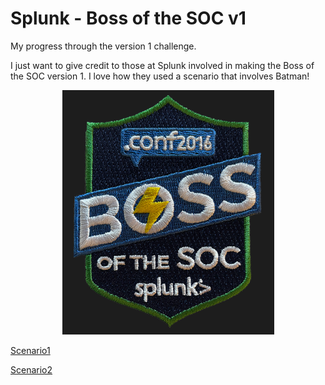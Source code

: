 # Splunk - Boss of the SOC v1

My progress through the version 1 challenge.

I just want to give credit to those at Splunk involved in making the Boss of the SOC version 1. I love how they used a scenario that involves Batman!

<p align="center">
    <img src="/Scenarios/Screenshots/bots_logo.png">
</p>

[Scenario1](/Scenarios/Scenario%201.md)

[Scenario2](/Scenarios/Scenario%202.md)